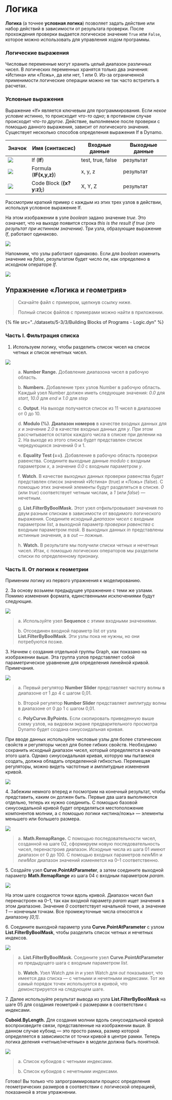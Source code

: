 # Логика

**Логика** (а точнее **условная логика**) позволяет задать действие или набор действий в зависимости от результата проверки. После прохождения проверки выдается логическое значение `True` или `False`, которое можно использовать для управления ходом программы.

### Логические выражения

Числовые переменные могут хранить целый диапазон различных чисел. В логических переменных хранятся только два значения: «Истина» или «Ложь», да или нет, 1 или 0. Из-за ограниченной применимости логические операции можно не так часто встретить в расчетах.

### Условные выражения

Выражение «If» является ключевым для программирования. Если _некое условие_ истинно, то происходит _что-то одно_; в противном случае происходит _что-то другое_. Действие, выполняемое после проверки с помощью данного выражения, зависит от логического значения. Существует несколько способов определения выражения If в Dynamo.

| Значок                                            | Имя (синтаксис)             | Входные данные            | Выходные данные |
| ----------------------------------------------- | ------------------------- | ----------------- | ------- |
| ![](../images/5-3/3/If.jpg)         | If (**If**)               | test, true, false | результат  |
| ![](../images/5-3/3/Formula.jpg)          | Formula (**IF(x,y,z)**)   | x, y, z           | результат  |
| ![](../images/5-3/3/CodeBlock.jpg) | Code Block (**(x?y:z);**) | X, Y, Z           | результат  |

Рассмотрим краткий пример с каждым из этих трех узлов в действии, используя условное выражение If.

На этом изображении в узле _boolean_ задано значение _true_. Это означает, что на выходе появится строка _this is the result if true (это результат при истинном значении)_. Три узла, образующие выражение _If_, работают одинаково.

![](../images/5-3/3/logic-conditionalstatements01false.jpg)

Напомним, что узлы работают одинаково. Если для _boolean_ изменить значение на _false_, результатом будет число _пи_, как определено в исходном операторе _If_.

![](../images/5-3/3/logic-conditionalstatements02true.jpg)

## Упражнение «Логика и геометрия»

> Скачайте файл с примером, щелкнув ссылку ниже.
>
> Полный список файлов с примерами можно найти в приложении.

{% file src="../datasets/5-3/3/Building Blocks of Programs - Logic.dyn" %}

### Часть I. Фильтрация списка

1. Используем логику, чтобы разделить список чисел на список четных и список нечетных чисел.

![](../images/5-3/3/logic-exercisepartI-01.jpg)

> a. **Number Range.** Добавление диапазона чисел в рабочую область.
>
> b. **Numbers.** Добавление трех узлов Number в рабочую область. Каждый узел Number должен иметь следующие значения: _0.0_ для _start_, _10.0_ для _end_ и _1.0_ для _step_
>
> c. **Output**. На выходе получается список из 11 чисел в диапазоне от 0 до 10.
>
> d. **Modulo (%)**. **Диапазон номеров** в качестве входных данных для _x_ и значение _2.0_ в качестве входных данных для _y_. При этом рассчитывается остаток каждого числа в списке при делении на 2. На выходе из этого списка будет представлен список чередующихся значений 0 и 1.
>
> e. **Equality Test (==)**. Добавление в рабочую область проверки равенства. Соедините выходные данные _modulo_ с входным параметром _x_, а значение _0.0_ с входным параметром _y_.
>
> f. **Watch**. В качестве выходных данных проверки равенства будет представлен список значений «Истина» (true) и «Ложь» (false). С помощью этих значений элементы будут разделяться в списке. _0_ (или _true_) соответствует четным числам, а _1_ (или _false_) — нечетным.
>
> g. **List.FilterByBoolMask.** Этот узел отфильтровывает значения по двум разным спискам в зависимости от вводимого логического выражения. Соедините исходный _диапазон чисел_ с входным параметром _list_, а выходной параметр _проверки равенства_ с входным параметром _mask_. В выходных данных _in_ представлены истинные значения, а в _out_ — ложные.
>
> h. **Watch.** В результате мы получили списки четных и нечетных чисел. Итак, с помощью логических операторов мы разделили списки по определенному признаку.

### Часть II. От логики к геометрии

Применим логику из первого упражнения к моделированию.

2\. За основу возьмем предыдущее упражнение с теми же узлами. Помимо изменения формата, единственными исключениями будут следующие.

![](../images/5-3/3/logic-exercisepartII-01.jpg)

> a. Используйте узел **Sequence** с этими входными значениями.
>
> b. Отсоединен входной параметр list от узла **List.FilterByBoolMask**. Эти узлы пока не нужны, но они потребуются позже.

3\. Начнем с создания отдельной группы Graph, как показано на изображении выше. Эта группа узлов представляет собой параметрическое уравнение для определения линейной кривой. Примечания.

![](../images/5-3/3/logic-exercisepartII-02.jpg)

> a. Первый регулятор **Number Slider** представляет частоту волны в диапазоне от 1 до 4 с шагом 0,01.
>
> b. Второй регулятор **Number Slider** представляет амплитуду волны в диапазоне от 0 до 1 с шагом 0,01.
>
> c. **PolyCurve.ByPoints.** Если скопировать приведенную выше схему узлов, на видовом экране предварительного просмотра Dynamo будет создана синусоидальная кривая.

При вводе данных используйте числовые узлы для более статических свойств и регуляторы чисел для более гибких свойств. Необходимо сохранить исходный диапазон чисел, который определяется в начале этого шага. Однако синусоидальная кривая, которую мы пытаемся создать, должна обладать определенной гибкостью. Перемещая регуляторы, можно видеть частотные и амплитудные изменения кривой.

![](../images/5-3/3/logic-exercisepartII-03.gif)

4\. Забежим немного вперед и посмотрим на конечный результат, чтобы представить, каким он должен быть. Первые два шага выполняются отдельно, теперь их нужно соединить. С помощью базовой синусоидальной кривой будет определяться местоположение компонентов молнии, а с помощью логики «истина/ложь» — элементы меньшего или большего размера.

![](../images/5-3/3/logic-exercisepartII-04.jpg)

> a. **Math.RemapRange.** С помощью последовательности чисел, созданной на шаге 02, сформируем новую последовательность чисел, перенастроив диапазон. Исходные числа из шага 01 имеют диапазон от 0 до 100. С помощью входных параметров _newMin_ и _newMax_ диапазон значений изменяется на 0–1 соответственно.

5\. Создайте узел **Curve.PointAtParameter**, а затем соедините выходной параметр **Math.RemapRange** из шага 04 с входным параметром _param_.

![](../images/5-3/3/logic-exercisepartII-05.jpg)

На этом шаге создаются точки вдоль кривой. Диапазон чисел был перенастроен на 0–1, так как входной параметр _param_ ищет значения в этом диапазоне. Значение _0_ соответствует начальной точке, а значение _1_ — конечным точкам. Все промежуточные числа относятся к диапазону _[0,1]_.

6\. Соедините выходной параметр узла **Curve.PointAtParameter** с узлом **List.FilterByBoolMask**, чтобы разделить список четных и нечетных индексов.

![](../images/5-3/3/logic-exercisepartII-06.jpg)

> a. **List.FilterByBoolMask.** Соедините узел **Curve.PointAtParameter** из предыдущего шага с входным параметром _list_.
>
> b. **Watch.** Узел Watch для _in_ и узел Watch для _out_ показывают, что имеется два списка — c четными и нечетными индексами. Тот же самый порядок точек используется в кривой, что демонстрируется на следующем шаге.

7\. Далее используйте результат вывода из узла **List.FilterByBoolMask** на шаге 05 для создания геометрий с размерами в соответствии с индексами.

**Cuboid.ByLength.** Для создания молнии вдоль синусоидальной кривой воспроизведите связи, представленные на изображении выше. В данном случае кубоид — это просто рамка, размер которой определяется в зависимости от точки кривой в центре рамки. Теперь логика деления «четные/нечетные» в модели должна быть понятной.

![](../images/5-3/3/logic-exercisepartII-07.jpg)

> a. Список кубоидов с четными индексами.
>
> b. Список кубоидов с нечетными индексами.

Готово! Вы только что запрограммировали процесс определения геометрических размеров в соответствии с логической операцией, показанной в этом упражнении.
